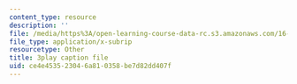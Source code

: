 ```yaml
---
content_type: resource
description: ''
file: /media/https%3A/open-learning-course-data-rc.s3.amazonaws.com/16-412j-cognitive-robotics-spring-2016/ce4e453523046a810358be7d82dd407f_qgL0cA7GkJo.srt
file_type: application/x-subrip
resourcetype: Other
title: 3play caption file
uid: ce4e4535-2304-6a81-0358-be7d82dd407f
---
```

